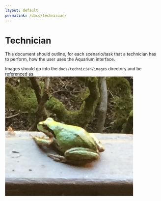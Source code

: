 ```yaml
---
layout: default
permalink: /docs/technician/
---
```

# Technician

This document should outline, for each scenario/task that a technician has to perform, how the user uses the Aquarium interface.

Images should go into the `docs/technician/images` directory and be referenced as
![The Aquarium Technician View](images/technician_view.jpg "The planner tab")